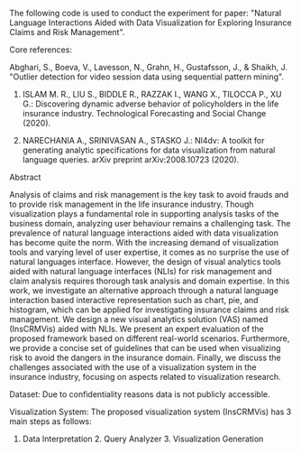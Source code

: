The following code is used to conduct the experiment for paper: "Natural Language Interactions Aided with Data Visualization for Exploring Insurance Claims and Risk Management".

Core references:

Abghari, S., Boeva, V., Lavesson, N., Grahn, H., Gustafsson, J., & Shaikh, J. "Outlier detection for video session data using sequential pattern mining". 

1. ISLAM M. R., LIU S., BIDDLE R., RAZZAK I., WANG X., TILOCCA P., XU G.: Discovering dynamic adverse behavior of policyholders in the life insurance industry. Technological Forecasting and Social Change (2020).

2. NARECHANIA A., SRINIVASAN A., STASKO J.: Nl4dv: A toolkit for generating analytic specifications for data visualization from natural language queries. arXiv preprint arXiv:2008.10723 (2020).

Abstract

Analysis of claims and risk management is the key task to avoid frauds and to provide risk management in the life insurance industry. Though visualization plays a fundamental role in supporting analysis tasks of the business domain, analyzing user behaviour remains a challenging task. The prevalence of natural language interactions aided with data visualization has become quite the norm. With the increasing demand of visualization tools and varying level of user expertise, it comes as no surprise the use of natural languages interface. However, the design of visual analytics tools aided with natural language interfaces (NLIs) for risk management and claim analysis requires thorough task analysis and domain expertise. In this work, we investigate an alternative approach through a natural language interaction based interactive representation such as chart, pie, and histogram, which can be applied for investigating insurance claims and risk management. We design a new visual analytics solution (VAS) named (InsCRMVis) aided with NLIs. We present an expert evaluation of the proposed framework based on different real-world scenarios. Furthermore, we provide a concise set of guidelines that can be used when visualizing risk to avoid the dangers in the insurance domain. Finally, we discuss the challenges associated with the use of a visualization system in the insurance industry, focusing on aspects related to visualization research.

Dataset: Due to confidentiality reasons data is not publicly accessible.


Visualization System: The proposed visualization system (InsCRMVis) has 3 main steps as follows:

1. Data Interpretation 2. Query Analyzer  3. Visualization Generation

